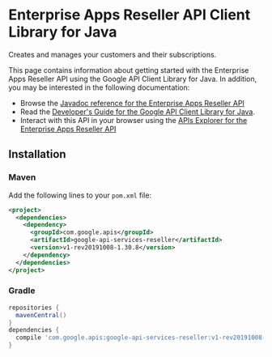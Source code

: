 # Enterprise Apps Reseller API Client Library for Java

Creates and manages your customers and their subscriptions.

This page contains information about getting started with the Enterprise Apps Reseller API
using the Google API Client Library for Java. In addition, you may be interested
in the following documentation:

* Browse the [Javadoc reference for the Enterprise Apps Reseller API][javadoc]
* Read the [Developer's Guide for the Google API Client Library for Java][google-api-client].
* Interact with this API in your browser using the [APIs Explorer for the Enterprise Apps Reseller API][api-explorer]

## Installation

### Maven

Add the following lines to your `pom.xml` file:

```xml
<project>
  <dependencies>
    <dependency>
      <groupId>com.google.apis</groupId>
      <artifactId>google-api-services-reseller</artifactId>
      <version>v1-rev20191008-1.30.8</version>
    </dependency>
  </dependencies>
</project>
```

### Gradle

```gradle
repositories {
  mavenCentral()
}
dependencies {
  compile 'com.google.apis:google-api-services-reseller:v1-rev20191008-1.30.8'
}
```

[javadoc]: https://googleapis.dev/java/google-api-services-reseller/latest/index.html
[google-api-client]: https://github.com/googleapis/google-api-java-client/
[api-explorer]: https://developers.google.com/apis-explorer/#p/reseller/v1/
